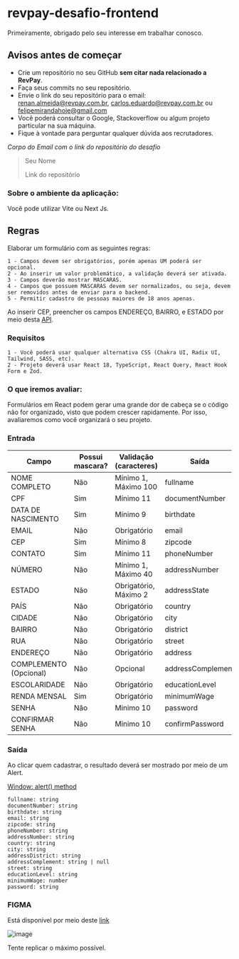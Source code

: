 # revpay-desafio-frontend

Primeiramente, obrigado pelo seu interesse em trabalhar conosco.

## Avisos antes de começar

- Crie um repositório no seu GitHub **sem citar nada relacionado a RevPay**.
- Faça seus commits no seu repositório.
- Envie o link do seu repositório para o email: renan.almeida@revpay.com.br, carlos.eduardo@revpay.com.br ou felipemirandahoje@gmail.com
- Você poderá consultar o Google, Stackoverflow ou algum projeto particular na sua máquina.
- Fique à vontade para perguntar qualquer dúvida aos recrutadores.

*Corpo do Email com o link do repositório do desafio*

>Seu Nome
>
>Link do repositório

### Sobre o ambiente da aplicação:

Você pode utilizar Vite ou Next Js.

## Regras

Elaborar um formulário com as seguintes regras:

```
1 - Campos devem ser obrigatórios, porém apenas UM poderá ser opcional.
2 - Ao inserir um valor problemático, a validação deverá ser ativada.
3 - Campos deverão mostrar MASCARAS.
4 - Campos que possuem MASCARAS devem ser normalizados, ou seja, devem ser removidos antes de enviar para o backend.
5 - Permitir cadastro de pessoas maiores de 18 anos apenas.
```
Ao inserir CEP, preencher os campos ENDEREÇO, BAIRRO, e ESTADO por meio desta [API](https://viacep.com.br/).

### Requisitos

```
1 - Você poderá usar qualquer alternativa CSS (Chakra UI, Radix UI, Tailwind, SASS, etc).
2 - Projeto deverá usar React 18, TypeScript, React Query, React Hook Form e Zod.
```

### O que iremos avaliar:

Formulários em React podem gerar uma grande dor de cabeça se o código não for organizado, visto que podem crescer
rapidamente. Por isso, avaliaremos como você organizará o seu projeto.


### Entrada

Campo   | Possui mascara? | Validação (caracteres) | Saída
--------- | ------ | -------- | -----------
NOME COMPLETO | Não | Mínimo 1, Máximo 100 | fullname
CPF | Sim | Mínimo 11 | documentNumber
DATA DE NASCIMENTO | Sim | Mínimo 9 | birthdate
EMAIL | Não | Obrigatório | email
CEP | Sim | Mínimo 8 | zipcode
CONTATO | Sim | Mínimo 11 | phoneNumber
NÚMERO | Não | Mínimo 1, Máximo 40 | addressNumber
ESTADO | Não | Obrigatório, Máximo 2 | addressState
PAÍS | Não | Obrigatório | country
CIDADE | Não | Obrigatório | city
BAIRRO | Não | Obrigatório | district
RUA | Não | Obrigatório | street
ENDEREÇO  | Não | Obrigatório | address
COMPLEMENTO (Opcional)  | Não | Opcional | addressComplement
ESCOLARIDADE  | Não | Obrigatório | educationLevel
RENDA MENSAL | Sim | Obrigatório | minimumWage
SENHA  | Não | Minimo 10 | password
CONFIRMAR SENHA | Não | Minimo 10 | confirmPassword

### Saída

Ao clicar quem cadastrar, o resultado deverá ser mostrado por meio de um Alert.

[Window: alert() method](https://developer.mozilla.org/en-US/docs/Web/API/Window/alert)

```
fullname: string
documentNumber: string
birthdate: string
email: string
zipcode: string
phoneNumber: string
addressNumber: string
country: string
city: string
addressDistrict: string
addressComplement: string | null
street: string
educationLevel: string
minimumWage: number
password: string
```
### FIGMA

Está disponível por meio deste [link](https://www.figma.com/file/vETB61Hj0vmkCyEI9DpxjC/Teste-RevPay---Frontend?type=design&node-id=0%3A1&mode=design&t=HvhsfPlv5Q42Qoes-1)

![image](https://github.com/CredTechBR/revpay-desafio-frontend/assets/91689754/67a246a4-5870-45b7-a4aa-fdfacb78c63d)

Tente replicar o máximo possível.
